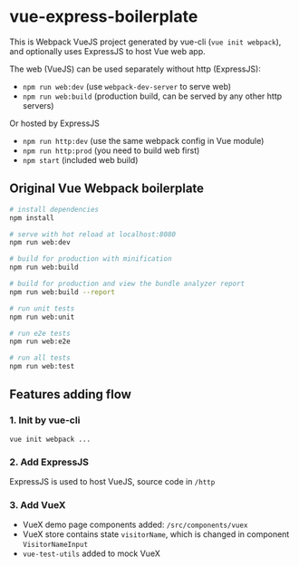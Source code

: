 # vue-express-boilerplate

This is Webpack VueJS project generated by vue-cli (`vue init webpack`), and optionally uses ExpressJS to host Vue web app.

The web (VueJS) can be used separately without http (ExpressJS):

- `npm run web:dev` (use `webpack-dev-server` to serve web)
- `npm run web:build` (production build, can be served by any other http servers)

Or hosted by ExpressJS

- `npm run http:dev` (use the same webpack config in Vue module)
- `npm run http:prod` (you need to build web first)
- `npm start` (included web build)


## Original Vue Webpack boilerplate

``` bash
# install dependencies
npm install

# serve with hot reload at localhost:8080
npm run web:dev

# build for production with minification
npm run web:build

# build for production and view the bundle analyzer report
npm run web:build --report

# run unit tests
npm run web:unit

# run e2e tests
npm run web:e2e

# run all tests
npm run web:test
```

## Features adding flow

### 1. Init by vue-cli

`vue init webpack ...`

### 2. Add ExpressJS

ExpressJS is used to host VueJS, source code in `/http`

### 3. Add VueX

- VueX demo page components added: `/src/components/vuex`
- VueX store contains state `visitorName`, which is changed in component `VisitorNameInput`
- `vue-test-utils` added to mock VueX

